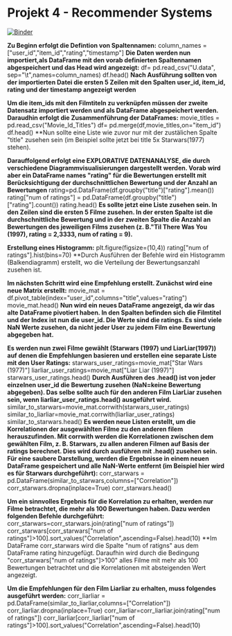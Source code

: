 # Projekt 4 - Recommender Systems
[![Binder](https://mybinder.org/badge_logo.svg)](https://mybinder.org/v2/gh/yenvyhh/Recomender-Systems/main?filepath=Recommender%20Systems%20-%20Projekt%204.ipynb)


**Zu Beginn erfolgt die Defintion von Spaltennamen:**
column_names = ["user_id","item_id","rating","timestamp"]
**Die Daten werden nun importiert,als DataFrame mit den vorab definierten Spaltennamen abgespeichert und das Head wird angezeigt:**
df= pd.read_csv("U.data", sep="\t",names=column_names)
df.head()
**Nach Ausführung sollten von der importierten Datei die ersten 5 Zeilen mit den Spalten user_id, item_id, rating und der timestamp angezeigt werden** 

**Um die item_ids mit den Filmtiteln zu verknüpfen müssen der zweite Datensatz importiert werden und als DataFrame abgespeichert werden. Daraudhin erfolgt die Zusammenführung der DataFrames:**
movie_titles = pd.read_csv("Movie_Id_Titles")
df= pd.merge(df,movie_titles,on="item_id")
df.head()
**Nun sollte eine Liste wie zuvor nur mit der zustälichen Spalte "title" zusehen sein (im Beispiel sollte jetzt bei title 5x Starwars(1977) stehen).

**Darauffolgend erfolgt eine EXPLORATIVE DATENANALYSE, die durch verschiedene Diagrammvisualisierungen dargestellt werden. Vorab wird aber ein DataFrame names "rating" für die Bewertungen erstellt mit Berücksichtigung der durchschnittlichen Bewertung und der Anzahl an Bewertungen**
rating=pd.DataFrame(df.groupby("title")["rating"].mean())
rating["num of ratings"] = pd.DataFrame(df.groupby("title")["rating"].count())
rating.head()
**Es sollte jetzt eine Liste zusehen sein. In den Zeilen sind die ersten 5 Filme zusehen. In der ersten Spalte ist die durchschnittliche Bewertung und in der zweiten Spalte die Anzahl an Bewertungen des jeweiligen Films zusehen (z. B."Til There Was You (1997), rating = 2,3333, num of rating = 9).**

**Erstellung eines Histogramm:**
plt.figure(figsize=(10,4))
rating["num of ratings"].hist(bins=70)
**Durch Ausführen der Befehle wird ein Histogramm (Balkendiagramm) erstellt, wo die Verteilung der Bewertungsanzahl zusehen ist.

**Im nächsten Schritt wird eine Empfehlung erstellt. Zunächst wird eine neue Matrix erstellt:**
movie_mat = df.pivot_table(index="user_id",columns="title",values="rating")
movie_mat.head()
**Nun wird ein neues DataFrame angezeigt, da wir das alte DataFrame pivotiert haben. In den Spalten befinden sich die Filmtitel und der Index ist nun die user_id. Die Werte sind die ratings. Es sind viele NaN Werte zusehen, da nicht jeder User zu jedem Film eine Bewertung abgegeben hat.**

**Es werden nun zwei Filme gewählt (Starwars (1997) und LiarLiar(1997)) auf denen die Empfehlungen basieren und erstellen eine separate Liste mit den User Ratings:**
starwars_user_ratings=movie_mat["Star Wars (1977)"]
liarliar_user_ratings=movie_mat["Liar Liar (1997)"]
starwars_user_ratings.head()
**Durch Ausführen des .head() ist von jeder einzelnen user_id die Bewertung zusehen (NaN=keine Bewertung abgegeben). Das selbe sollte auch für den anderen Film LiarLiar zusehen sein, wenn liarliar_user_ratings.head() ausgeführt wird.**
similar_to_starwars=movie_mat.corrwith(starwars_user_ratings)
similar_to_liarliar=movie_mat.corrwith(liarliar_user_ratings)
similar_to_starwars.head()
**Es werden neue Listen erstellt, um die Korrelationen der ausgewählten Filme zu den anderen filem herauszufinden. Mit corrwith werden die Korrelationen zwischen dem gewählten Film, z. B. Starwars, zu allen anderen Filmen auf Basis der ratings berechnet. Dies wird durch ausführen mit .head() zusehen sein. Für eine saubere Darstellung, werden die Ergebnisse in einem neuen DataFrame gespeichert und alle NaN-Werte entfernt (im Beispiel hier wird es für Starwars durchgeführt):**
corr_starwars = pd.DataFrame(similar_to_starwars,columns=["Correlation"])
corr_starwars.dropna(inplace=True)
corr_starwars.head()

**Um ein sinnvolles Ergebnis für die Korrelation zu erhalten, werden nur Filme betrachtet, die mehr als 100 Bewertungen haben. Dazu werden folgenden Befehle durchgeführt:**
corr_starwars=corr_starwars.join(rating["num of ratings"])
corr_starwars[corr_starwars["num of ratings"]>100].sort_values("Correlation",ascending=False).head(10)
**Im DataFrame corr_starwars wird die Spalte "num of ratigns" aus dem DataFrame rating hinzugefügt. Daraufhin wird durch die Bedingung "corr_starwars["num of ratings"]>100" alles Filme mit mehr als 100 Bewertungen betrachtet und die Korrelationen mit absteigenden Wert angezeigt.

**Um die Empfehlungen für den Film Liarliar zu erhalten, muss folgendes ausgeführt werden:**
corr_liarliar = pd.DataFrame(similar_to_liarliar,columns=["Correlation"])
corr_liarliar.dropna(inplace=True)
corr_liarliar=corr_liarliar.join(rating["num of ratings"])
corr_liarliar[corr_liarliar["num of ratings"]>100].sort_values("Correlation",ascending=False).head(10)


